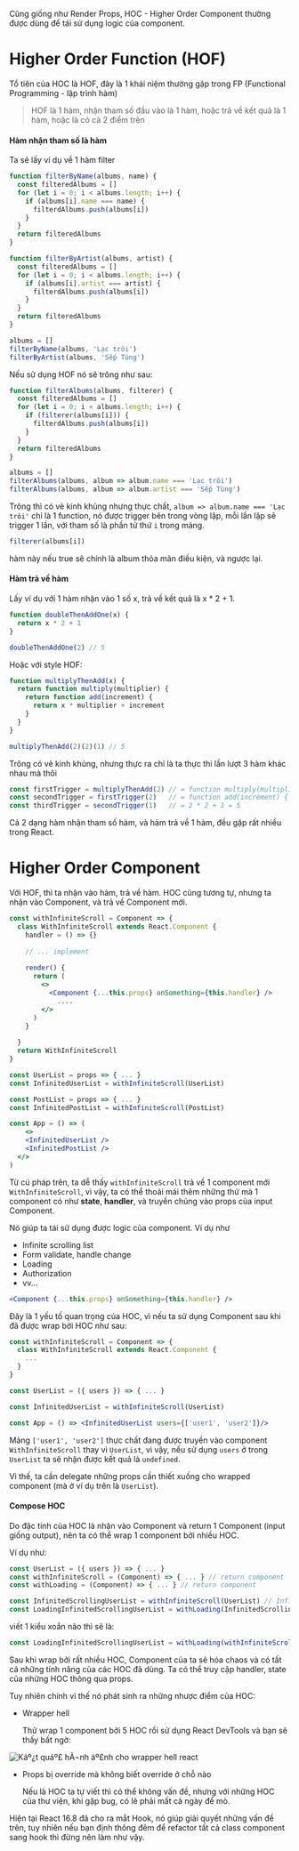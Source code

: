 Cũng giống như Render Props, HOC - Higher Order Component thường được dùng để tái sử dụng logic của component.

# Higher Order Function (HOF)

Tổ tiên của HOC là HOF, đây là 1 khái niệm thường gặp trong FP (Functional Programming - lập trình hàm)

> HOF là 1 hàm, nhận tham số đầu vào là 1 hàm, hoặc trả về kết quả là 1 hàm, hoặc là có cả 2 điểm trên

#### Hàm nhận tham số là hàm

Ta sẽ lấy ví dụ về 1 hàm filter

```js
function filterByName(albums, name) {
  const filteredAlbums = []
  for (let i = 0; i < albums.length; i++) {
    if (albums[i].name === name) {
      filterdAlbums.push(albums[i])
    }
  }
  return filteredAlbums
}

function filterByArtist(albums, artist) {
  const filteredAlbums = []
  for (let i = 0; i < albums.length; i++) {
    if (albums[i].artist === artist) {
      filterdAlbums.push(albums[i])
    }
  }
  return filteredAlbums
}

albums = []
filterByName(albums, 'Lạc trôi')
filterByArtist(albums, 'Sếp Tùng')
```

Nếu sử dụng HOF nó sẽ trông như sau:

```js
function filterAlbums(albums, filterer) {
  const filteredAlbums = []
  for (let i = 0; i < albums.length; i++) {
    if (filterer(albums[i])) {
      filterdAlbums.push(albums[i])
    }
  }
  return filteredAlbums
}

albums = []
filterAlbums(albums, album => album.name === 'Lạc trôi')
filterAlbums(albums, album => album.artist === 'Sếp Tùng')
```

Trông thì có vẻ kinh khủng nhưng thực chất, `album => album.name === 'Lạc trôi'` chỉ là 1 function, nó được trigger bên trong vòng lặp, mỗi lần lặp sẽ trigger 1 lần, với tham số là phần tử thứ `i` trong mảng.

```js
filterer(albums[i])
```

hàm này nếu true sẽ chính là album thỏa mãn điều kiện, và ngược lại.

#### Hàm trả về hàm

Lấy ví dụ với 1 hàm nhận vào 1 số x, trả về kết quả là x * 2 + 1.

```js
function doubleThenAddOne(x) {
  return x * 2 + 1
}

doubleThenAddOne(2)	// 5
```

Hoặc với style HOF:

```js
function multiplyThenAdd(x) {
  return function multiply(multiplier) {
    return function add(increment) {
      return x * multiplier + increment
    }
  }
}

multiplyThenAdd(2)(2)(1) // 5
```

Trông có vẻ kinh khủng, nhưng thực ra chỉ là ta thực thi lần lượt 3 hàm khác nhau mà thôi

```js
const firstTrigger = multiplyThenAdd(2) // = function multiply(multiplier) { ... }
const secondTrigger = firstTrigger(2) 	// = function add(increment) { ... }
const thirdTrigger = secondTrigger(1)   // = 2 * 2 + 1 = 5
```

Cả 2 dạng hàm nhận tham số hàm, và hàm trả về 1 hàm, đều gặp rất nhiều trong React.

# Higher Order Component

Với HOF, thì ta nhận vào hàm, trả về hàm. HOC cũng tương tự, nhưng ta nhận vào Component, và trả về Component mới.

```jsx
const withInfiniteScroll = Component => {
  class WithInfiniteScroll extends React.Component {
    handler = () => {}
    
    // ... implement
    
    render() {
      return (
        <>
          <Component {...this.props} onSomething={this.handler} />
        	....
        </>
      )
    }
    
  }
  return WithInfiniteScroll
}

const UserList = props => { ... }
const InfinitedUserList = withInfiniteScroll(UserList)

const PostList = props => { ... }
const InfinitedPostList = withInfiniteScroll(PostList)

const App = () => (
	<>
  	<InfinitedUserList />
    <InfinitedPostList />
  </>
)
```

Từ cú pháp trên, ta dễ thấy `withInfiniteScroll` trả về 1 component mới `WithInfiniteScroll`, vì vậy, ta có thể thoải mái thêm những thứ mà 1 component có như **state**, **handler**, và truyền chúng vào props của input Component.

Nó giúp ta tái sử dụng được logic của component. Ví dụ như

* Infinite scrolling list
* Form validate, handle change
* Loading
* Authorization
* vv...

```jsx
<Component {...this.props} onSomething={this.handler} />
```

Đây là 1 yếu tố quan trọng của HOC, vì nếu ta sử dụng Component sau khi đã được wrap bởi HOC như sau:

```jsx
const withInfiniteScroll = Component => {
  class WithInfiniteScroll extends React.Component {
    ...
  }
}

const UserList = ({ users }) => { ... }

const InfinitedUserList = withInfiniteScroll(UserList)

const App = () => <InfinitedUserList users={['user1', 'user2']}/>
```

Mảng `['user1', 'user2']` thực chất đang được truyền vào component `WithInfiniteScroll` thay vì `UserList`, vì vậy, nếu sử dụng `users` ở trong `UserList` ta sẽ nhận được kết quả là `undefined`.

Vì thế, ta cần delegate những props cần thiết xuống cho wrapped component (mà ở ví dụ trên là `UserList`).

#### Compose HOC

Do đặc tính của HOC là nhận vào Component và return 1 Component (input giống output), nên ta có thể wrap 1 component bởi nhiều HOC.

Ví dụ như:

```jsx
const UserList = ({ users }) => { ... }
const withInfiniteScroll = (Component) => { ... } // return component
const withLoading = (Component) => { ... } // return component

const InfinitedScrollingUserList = withInfiniteScroll(UserList) // InfinitedScrollingUserList is a component
const LoadingInfinitedScrollingUserList = withLoading(InfinitedScrollingUserList) // LoadingInfinitedScrollingUserList is also a component
```

viết 1 kiểu xoắn não thì sẽ là:

```jsx
const LoadingInfinitedScrollingUserList = withLoading(withInfiniteScroll(UserList)) 
```

Sau khi wrap bởi rất nhiều HOC, Component của ta sẽ hóa chaos và có tất cả những tính năng của các HOC đã dùng. Ta có thể truy cập handler, state của những HOC thông qua props.

Tuy nhiên chính vì thế nó phát sinh ra những nhược điểm của HOC:

* Wrapper hell

  Thử wrap 1 component bởi 5 HOC rồi sử dụng React DevTools và bạn sẽ thấy bất ngờ:

![Káº¿t quáº£ hÃ¬nh áº£nh cho wrapper hell react](https://cdn-images-1.medium.com/max/1200/1*SU5_ws88Kh_Oio_L4Myhvg.png)

* Props bị override mà không biết override ở chỗ nào

  Nếu là HOC ta tự viết thì có thể không vấn đề, nhưng với những HOC của thư viện, khi gặp bug, có lẽ phải mất cả ngày để mò.

Hiện tại React 16.8 đã cho ra mắt Hook, nó giúp giải quyết những vấn đề trên, tuy nhiên nếu bạn định thông đêm để refactor tất cả class component sang hook thì đừng nên làm như vậy.